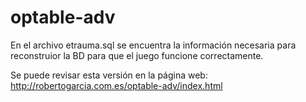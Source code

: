optable-adv
===========
En el archivo etrauma.sql se encuentra la información necesaria para reconstruior la BD para que el juego funcione correctamente.

Se puede revisar esta versión en la página web: http://robertogarcia.com.es/optable-adv/index.html
